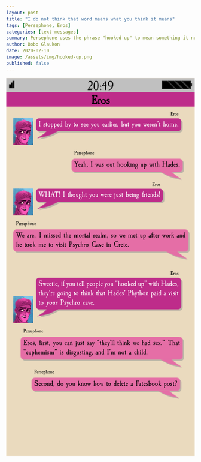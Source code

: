 ```yaml
---
layout: post
title: "I do not think that word means what you think it means"
tags: [Persephone, Eros]
categories: [text-messages]
summary: Persephone uses the phrase "hooked up" to mean something it no longer means.
author: Bobo Glaukon
date: 2020-02-10
image: /assets/img/hooked-up.png 
published: false
---
```


![Persephone misuses the phrase 'hooked up'](/assets/img/hooked-up.png)


